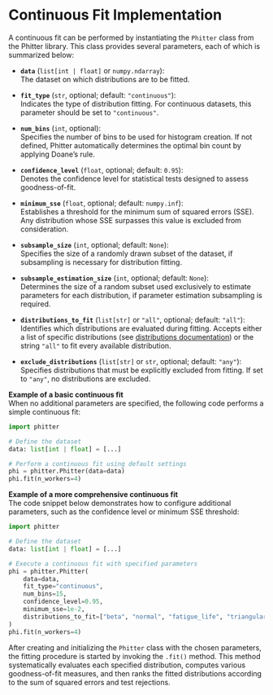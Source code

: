 # Continuous Fit Implementation

A continuous fit can be performed by instantiating the `Phitter` class from the Phitter library. This class provides several parameters, each of which is summarized below:

-   **`data`** (`list[int | float]` or `numpy.ndarray`):  
    The dataset on which distributions are to be fitted.

-   **`fit_type`** (`str`, optional; default: `"continuous"`):  
    Indicates the type of distribution fitting. For continuous datasets, this parameter should be set to `"continuous"`.

-   **`num_bins`** (`int`, optional):  
    Specifies the number of bins to be used for histogram creation. If not defined, Phitter automatically determines the optimal bin count by applying Doane’s rule.

-   **`confidence_level`** (`float`, optional; default: `0.95`):  
    Denotes the confidence level for statistical tests designed to assess goodness-of-fit.

-   **`minimum_sse`** (`float`, optional; default: `numpy.inf`):  
    Establishes a threshold for the minimum sum of squared errors (SSE). Any distribution whose SSE surpasses this value is excluded from consideration.

-   **`subsample_size`** (`int`, optional; default: `None`):  
    Specifies the size of a randomly drawn subset of the dataset, if subsampling is necessary for distribution fitting.

-   **`subsample_estimation_size`** (`int`, optional; default: `None`):  
    Determines the size of a random subset used exclusively to estimate parameters for each distribution, if parameter estimation subsampling is required.

-   **`distributions_to_fit`** (`list[str]` or `"all"`, optional; default: `"all"`):  
    Identifies which distributions are evaluated during fitting. Accepts either a list of specific distributions (see [distributions documentation](/documentation/distributions/continuous-distributions)) or the string `"all"` to fit every available distribution.

-   **`exclude_distributions`** (`list[str]` or `str`, optional; default: `"any"`):  
    Specifies distributions that must be explicitly excluded from fitting. If set to `"any"`, no distributions are excluded.

**Example of a basic continuous fit**  
When no additional parameters are specified, the following code performs a simple continuous fit:

```python
import phitter

# Define the dataset
data: list[int | float] = [...]

# Perform a continuous fit using default settings
phi = phitter.Phitter(data=data)
phi.fit(n_workers=4)
```

**Example of a more comprehensive continuous fit**  
The code snippet below demonstrates how to configure additional parameters, such as the confidence level or minimum SSE threshold:

```python
import phitter

# Define the dataset
data: list[int | float] = [...]

# Execute a continuous fit with specified parameters
phi = phitter.Phitter(
    data=data,
    fit_type="continuous",
    num_bins=15,
    confidence_level=0.95,
    minimum_sse=1e-2,
    distributions_to_fit=["beta", "normal", "fatigue_life", "triangular"]
)
phi.fit(n_workers=4)
```

After creating and initializing the `Phitter` class with the chosen parameters, the fitting procedure is started by invoking the `.fit()` method. This method systematically evaluates each specified distribution, computes various goodness-of-fit measures, and then ranks the fitted distributions according to the sum of squared errors and test rejections.
